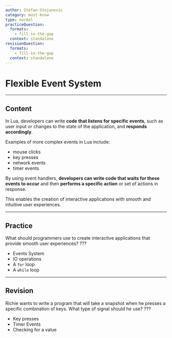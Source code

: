```yaml
---
author: Stefan-Stojanovic
category: must-know
type: normal
practiceQuestion:
  formats:
    - fill-in-the-gap
  context: standalone
revisionQuestion:
  formats:
    - fill-in-the-gap
  context: standalone
---
```


# Flexible Event System

---
## Content

In Lua, developers can write **code that listens for specific events**, such as user input or changes to the state of the application, and **responds accordingly**. 

Examples of more complex events in Lua include:
- mouse clicks
- key presses
- network events
- timer events

By using event handlers, **developers can write code that waits for these events to occur** and then **performs a specific action** or set of actions in response. 

This enables the creation of interactive applications with smooth and intuitive user experiences.

---

## Practice

What should programmers use to create interactive applications that provide smooth user experiences? ???

- Events System
- IO operations
- A `for` loop
- A `while` loop


---

## Revision

Richie wants to write a program that will take a snapshot when he presses a specific combination of keys. What type of signal should he use? ???

- Key presses
- Timer Events
- Checking for a value
